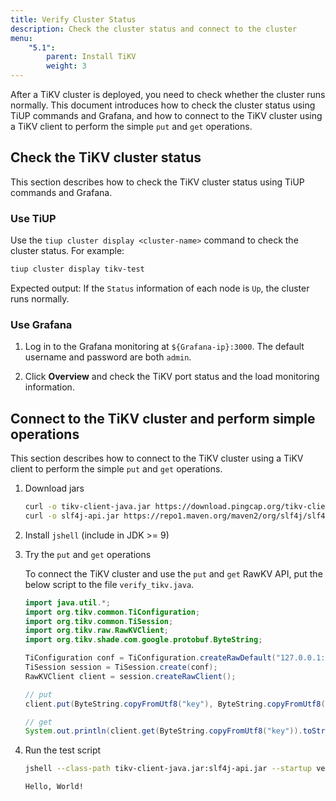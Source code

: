 ```yaml
---
title: Verify Cluster Status
description: Check the cluster status and connect to the cluster
menu:
    "5.1":
        parent: Install TiKV
        weight: 3
---
```


After a TiKV cluster is deployed, you need to check whether the cluster runs normally. This document introduces how to check the cluster status using TiUP commands and Grafana, and how to connect to the TiKV cluster using a TiKV client to perform the simple `put` and `get` operations.

## Check the TiKV cluster status

This section describes how to check the TiKV cluster status using TiUP commands and Grafana.

### Use TiUP

Use the `tiup cluster display <cluster-name>` command to check the cluster status. For example:

```bash
tiup cluster display tikv-test
```

Expected output: If the `Status` information of each node is `Up`, the cluster runs normally.

### Use Grafana

1. Log in to the Grafana monitoring at `${Grafana-ip}:3000`. The default username and password are both `admin`.

2. Click **Overview** and check the TiKV port status and the load monitoring information.

## Connect to the TiKV cluster and perform simple operations

This section describes how to connect to the TiKV cluster using a TiKV client to perform the simple `put` and `get` operations.

1. Download jars

    ```bash
    curl -o tikv-client-java.jar https://download.pingcap.org/tikv-client-java-3.1.0-SNAPSHOT.jar
    curl -o slf4j-api.jar https://repo1.maven.org/maven2/org/slf4j/slf4j-api/1.7.16/slf4j-api-1.7.16.jar
    ```

2. Install `jshell` (include in JDK >= 9)

3. Try the `put` and `get` operations
    
    To connect the TiKV cluster and use the `put` and `get` RawKV API, put the below script to the file `verify_tikv.java`.


    ```java
    import java.util.*;
    import org.tikv.common.TiConfiguration;
    import org.tikv.common.TiSession;
    import org.tikv.raw.RawKVClient;
    import org.tikv.shade.com.google.protobuf.ByteString;

    TiConfiguration conf = TiConfiguration.createRawDefault("127.0.0.1:2379");
    TiSession session = TiSession.create(conf);
    RawKVClient client = session.createRawClient();

    // put
    client.put(ByteString.copyFromUtf8("key"), ByteString.copyFromUtf8("Hello, World!"));

    // get
    System.out.println(client.get(ByteString.copyFromUtf8("key")).toStringUtf8());
    ```

4. Run the test script

    ```bash
    jshell --class-path tikv-client-java.jar:slf4j-api.jar --startup verify_tikv.java

    Hello, World!
    ```
